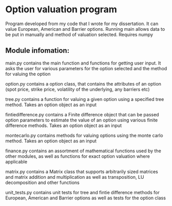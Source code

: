 # Option valuation program
Program developed from my code that I wrote for my dissertation. It can value European, American and Barrier options. Running main allows data to be put in manually and method of valuation selected. Requires numpy

## Module infomation:
 
main.py contains the main function and functions for getting user input. It asks the user for various parameters for the option selected and the method for valuing the option

option.py contains a option class, that contains the attributes of an option (spot price, strike price, volatility of the underlying, any barriers etc)

tree.py contains a function for valuing a given option using a specified tree method. Takes an option object as an input 

fintiedifference.py contains a Finite difference object that can be passed option parameters to estimate the value of an option using various finite difference methods. Takes an option object as an input 

montecarlo.py contains methods for valuing options using the monte carlo method. Takes an option object as an input 

finance.py contains an assortment of mathematical functions used by the other modules, as well as functions for exact option valuation where applicable

matrix.py contains a Matrix class that supports arbitrarily sized matrices and matrix addition and multiplication as well as transposition, LU decomposition and other functions

unit_tests.py contains unit tests for tree and fintie difference methods for European, American and Barrier options as well as tests for the option class
